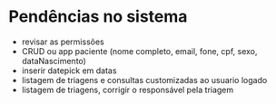 # Pendências no sistema

- revisar as permissões
- CRUD ou app paciente (nome completo, email, fone, cpf, sexo, dataNascimento)
- inserir datepick em datas
- listagem de triagens e consultas customizadas ao usuario logado
- listagem de triagens, corrigir o responsável pela triagem
